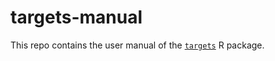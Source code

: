 # targets-manual

This repo contains the user manual of the [`targets`](https://github.com/wlandau/targets) R package.
